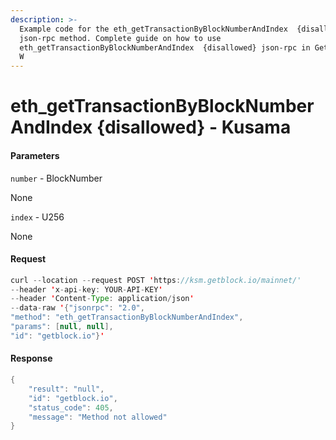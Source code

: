```yaml
---
description: >-
  Example code for the eth_getTransactionByBlockNumberAndIndex  {disallowed}
  json-rpc method. Сomplete guide on how to use
  eth_getTransactionByBlockNumberAndIndex  {disallowed} json-rpc in GetBlock.io
  W
---
```


# eth\_getTransactionByBlockNumberAndIndex {disallowed} - Kusama

#### Parameters

`number` - BlockNumber

None

`index` - U256

None

#### Request

```java
curl --location --request POST 'https://ksm.getblock.io/mainnet/' 
--header 'x-api-key: YOUR-API-KEY' 
--header 'Content-Type: application/json' 
--data-raw '{"jsonrpc": "2.0",
"method": "eth_getTransactionByBlockNumberAndIndex",
"params": [null, null],
"id": "getblock.io"}'
```

#### Response

```java
{
    "result": "null",
    "id": "getblock.io",
    "status_code": 405,
    "message": "Method not allowed"
}
```
